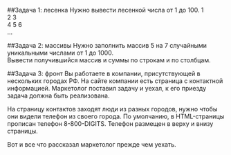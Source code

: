 ##Задача 1: лесенка
Нужно вывести лесенкой числа от 1 до 100.
1  
2 3  
4 5 6  
...  

##Задача 2: массивы
Нужно заполнить массив 5 на 7 случайными уникальными числами от 1 до 1000.  
Вывести получившийся массив и суммы по строкам и по столбцам.

##Задача 3: фронт
Вы работаете в компании, присутствующей в нескольких городах РФ. На сайте компании есть страница с контактной информацией. Маркетолог поставил задачу и уехал, к его приезду задача должна быть реализована.

На страницу контактов заходят люди из разных городов, нужно чтобы они видели телефон из своего города. По умолчанию, в HTML-страницы прописан телефон 8-800-DIGITS. Телефон размещен в верху и внизу страницы.

Вот и все что рассказал маркетолог прежде чем уехать.